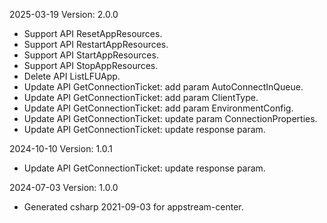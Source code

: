 2025-03-19 Version: 2.0.0
- Support API ResetAppResources.
- Support API RestartAppResources.
- Support API StartAppResources.
- Support API StopAppResources.
- Delete API ListLFUApp.
- Update API GetConnectionTicket: add param AutoConnectInQueue.
- Update API GetConnectionTicket: add param ClientType.
- Update API GetConnectionTicket: add param EnvironmentConfig.
- Update API GetConnectionTicket: update param ConnectionProperties.
- Update API GetConnectionTicket: update response param.


2024-10-10 Version: 1.0.1
- Update API GetConnectionTicket: update response param.


2024-07-03 Version: 1.0.0
- Generated csharp 2021-09-03 for appstream-center.

